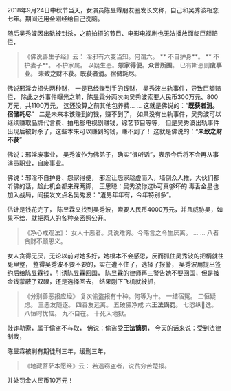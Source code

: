 2018年9月24日中秋节当天，女演员陈昱霖朋友圈发长文称，自己和吴秀波相恋七年。期间还用金刚经给自己洗脑。


随后吴秀波因出轨被封杀，之前拍摄的节目、电影电视剧也无法播放面临巨额赔偿，

> 《佛说善生子经》云： 
> 淫邪有六变当知。何谓六。
>** 不自护身**。
>** 不护妻子**。
> 不护家属。
> 以疑生恶。**怨家得便**。**众苦所围**。
> 已有斯恶则**废事业**。
> **未致之财不获。既获者消。宿储耗尽**。

佛说邪淫会损失两种财，
一是已经赚到手的钱财，
吴秀波出轨事件，导致巨额赔偿，
除此之外事件曝光之前，陈昱霖分两次向吴秀波索要人民币300万元、800万元，共1100万元，
这还没算之前其他包养费... ...
这就是佛说的：“**既获者消。宿储耗尽**”
&nbsp;
二是未来本该赚到的钱，赚不到了，
如果没有出轨事件，吴秀波可以继续赚取品牌代言费、拍电影电视剧赚钱，综艺节目等等，
但是吴秀波出轨事件出现后被封杀了，这些本来可以赚到的钱，赚不到了！
这就是佛说的：“**未致之财不获**”

佛说：邪淫废事业，
吴秀波作为佛弟子，确实“很听话”，表示今后将不会再从事演员职业，自废事业。

佛说：邪淫不自护身、怨家得便，
邪淫让怨家趁虚而入，墙倒众人推，大伙们都听佛的话，趁此机会都来踩两脚，
王思聪：吴秀波你这b可真够坏的
毒舌金星也加入战局，间接发文点名吴秀波：“渣男年年有，今年特别多”。

估计是钱花完了，
陈昱霖又找到吴秀波，索要人民币4000万元，并且威胁吴，如果不给，就把两人的各种亲密照公开。

> 《净心戒观法》：
> 女人十恶者。具说难穷。今略言之令生厌离。
> ... ...
> 八者贪财不顾恩义。

女人贪得无厌，无论以前对她多好，她根本不会感恩，反而抓住吴秀波的把柄就往死里整，
整得吴秀波不要不要的，实在遭不住了，选择了报警，
吴秀波用提出签约后给陈昱霖钱，引诱陈昱霖回国，
陈昱霖的律师再三警告她不要回国，但是被金钱蒙蔽了双眼，还是选择回去，
结果刚下飞机就被抓，

> 《分别善恶报应经》
> 复次偷盗报有十种。何等为十。
> 一结宿冤。
> 二恒疑虑。
> 三恶友随逐。
> 四善友远离。
> 五破佛净戒
> 六**王法谪罚**。
> 七恣纵𢠽逸。
> 八恒时忧恼。
> 九不自在。
> 十死入地狱。

敲诈勒索，属于偷盗不与取，
佛说：偷盗受**王法谪罚**，
今天的话来说：受到法律制裁，

陈昱霖被判有期徒刑三年，缓刑三年，

> 《地藏菩萨本愿经》云： 
> 若遇窃盗者，说贫穷苦楚报。

并处罚金人民币10万元！


